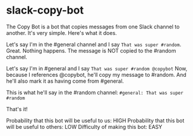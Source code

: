 # slack-copy-bot

The Copy Bot is a bot that copies messages from one Slack channel to another. It's very simple. Here's what it does.

Let's say I'm in the #general channel and I say
```That was super #random```.
Great. Nothing happens. The message is NOT copied to the #random channel.

Let's say I'm in #general and I say
```That was super #random @copybot```
Now, because I references @copybot, he'll copy my message to #random. And he'll also mark it as having come from #general.

This is what he'll say in the #random channel:
```#general: That was super #random```

That's it!

Probability that this bot will be useful to us: HIGH
Probability that this bot will be useful to others: LOW
Difficulty of making this bot: EASY
